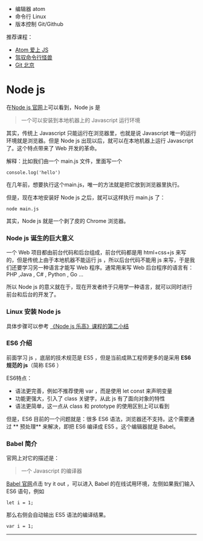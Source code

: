 - 编辑器 atom
- 命令行 Linux
- 版本控制 Git/Github

推荐课程：
- [Atom 爱上 JS](http://haoqicat.com/atom-love-js)
- [驾驭命令行怪兽](http://haoqicat.com/ride-cli-monster)
- [Git 北京](http://haoqicat.com/gitbeijing)

# Node js
在[Node js 官网](https://nodejs.org/)上可以看到，Node js 是

> 一个可以安装到本地机器上的 Javascript 运行环境

其实，传统上 Javascript 只能运行在浏览器里，也就是说 Javascript 唯一的运行环境就是浏览器。但是 Node js 出现以后，就可以在本地机器上运行 Javascript 了。这个特点带来了 Web 开发的革命。


解释：比如我们由一个 main.js 文件，里面写一个

```
console.log('hello')
```


在几年前，想要执行这个main.js，唯一的方法就是把它放到浏览器里执行。

但是，现在本地安装好 Node js 之后，就可以这样执行 main.js 了：

```
node main.js
```

其实，Node js 就是一个剥了皮的 Chrome 浏览器。

### Node js 诞生的巨大意义

一个 Web 项目都由前台代码和后台组成，前台代码都是用 html+css+js 来写的，但是传统上由于本地机器不能运行 js ，所以后台代码不能用 js 来写，于是我们还要学习另一种语言才能写 Web 程序。通常用来写 Web 后台程序的语言有：PHP ,Java , C# , Python ,  Go ...

所以 Node js 的意义就在于，现在开发者终于只用学一种语言，就可以同时进行前台和后台的开发了。


### Linux 安装 Node js

具体步骤可以参考 [《Node js 乐高》课程的第二小结](http://haoqicat.com/nodejs-lego/1-2-nodejs-install)


###  ES6 介绍


前面学习 js ，底层的技术规范是 ES5 ，但是当前成熟工程师更多的是采用 **ES6 规范的 js**（简称 ES6 ）

ES6特点：

- 语法更完善，例如不推荐使用 var ，而是使用 let const 来声明变量
- 功能更强大，引入了 class 关键字，从此 js 有了面向对象的特性
- 语法更简单，这一点从 class 和 prototype 的使用区别上可以看到


但是，ES6 目前的一个问题就是：很多 ES6 语法，浏览器还不支持。这个需要通过 **
预处理** 来解决，即把 ES6 编译成 ES5 。这个编辑器就是 Babel。


### Babel 简介

官网上对它的描述是：
> 一个 Javascript 的编译器

[Babel 官网](http://babeljs.io/)点击 try it out ，可以进入 Babel 的在线试用环境，左侧如果我们输入 ES6 语句，例如

```
let i = 1;
```

那么右侧会自动输出 ES5 语法的编译结果。

```
var i = 1;
```



---
